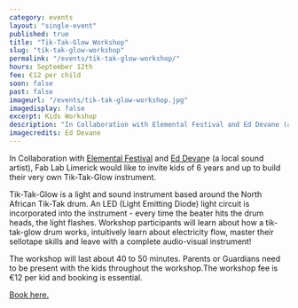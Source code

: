 ```yaml
---
category: events
layout: "single-event"
published: true
title: "Tik-Tak-Glow Workshop"
slug: "tik-tak-glow-workshop"
permalink: "/events/tik-tak-glow-workshop/"
hours: September 12th
fee: €12 per child
soon: false
past: false
imageurl: "/events/tik-tak-glow-workshop.jpg"
imagedisplay: false
excerpt: Kids Workshop
description: "In Collaboration with Elemental Festival and Ed Devane (a local sound artist), Fab Lab Limerick would like to invite kids of 6 years and up to build their very own Tik-Tak-Glow instrument. "
imagecredits: Ed Devane
---
```


In Collaboration with [Elemental Festival](http://www.elementalfestival.com/) and [Ed Devan](http://www.eddevane.com/)e (a local sound artist), Fab Lab Limerick would like to invite kids of 6 years and up to build their very own Tik-Tak-Glow instrument. 

Tik-Tak-Glow is a light and sound instrument based around the North African Tik-Tak drum. An LED (Light Emitting Diode) light circuit is incorporated into the instrument - every time the beater hits the drum heads, the light flashes. Workshop participants will learn about how a tik-tak-glow drum works, intuitively learn about electricity flow, master their sellotape skills and leave with a complete audio-visual instrument!

The workshop will last about 40 to 50 minutes. Parents or Guardians need to be present with the kids throughout the workshop.The workshop fee is €12 per kid and booking is essential.

[Book here.](http://fablablimerick.ticketleap.com/tik-tak-glow-workshop/)
